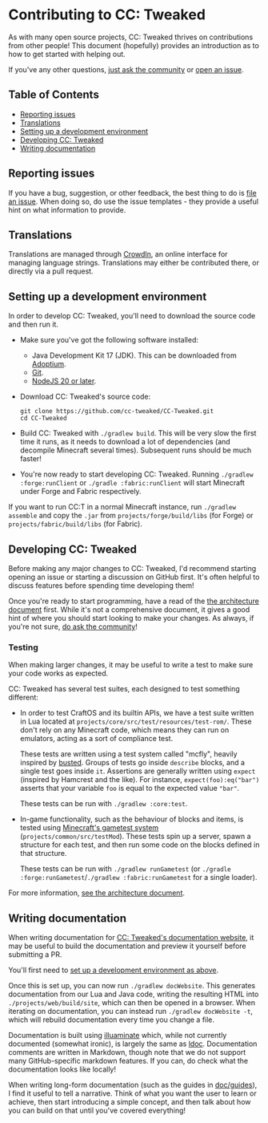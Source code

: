 <!--
SPDX-FileCopyrightText: 2020 The CC: Tweaked Developers

SPDX-License-Identifier: MPL-2.0
-->

# Contributing to CC: Tweaked
As with many open source projects, CC: Tweaked thrives on contributions from other people! This document (hopefully)
provides an introduction as to how to get started with helping out.

If you've any other questions, [just ask the community][community] or [open an issue][new-issue].

## Table of Contents
 - [Reporting issues](#reporting-issues)
 - [Translations](#translations)
 - [Setting up a development environment](#setting-up-a-development-environment)
 - [Developing CC: Tweaked](#developing-cc-tweaked)
 - [Writing documentation](#writing-documentation)

## Reporting issues
If you have a bug, suggestion, or other feedback, the best thing to do is [file an issue][new-issue]. When doing so, do
use the issue templates - they provide a useful hint on what information to provide.

## Translations
Translations are managed through [CrowdIn], an online interface for managing language strings. Translations may either
be contributed there, or directly via a pull request.

## Setting up a development environment
In order to develop CC: Tweaked, you'll need to download the source code and then run it.

 - Make sure you've got the following software installed:
   - Java Development Kit 17 (JDK). This can be downloaded from [Adoptium].
   - [Git](https://git-scm.com/).
   - [NodeJS 20 or later][node].

 - Download CC: Tweaked's source code:
   ```
   git clone https://github.com/cc-tweaked/CC-Tweaked.git
   cd CC-Tweaked
   ```

 - Build CC: Tweaked with `./gradlew build`. This will be very slow the first time it runs, as it needs to download a
   lot of dependencies (and decompile Minecraft several times). Subsequent runs should be much faster!

 - You're now ready to start developing CC: Tweaked. Running `./gradlew :forge:runClient` or
   `./gradle :fabric:runClient` will start Minecraft under Forge and Fabric respectively.

If you want to run CC:T in a normal Minecraft instance, run `./gradlew assemble` and copy the `.jar` from
`projects/forge/build/libs` (for Forge) or `projects/fabric/build/libs` (for Fabric).

## Developing CC: Tweaked
Before making any major changes to CC: Tweaked, I'd recommend starting opening an issue or starting a discussion on
GitHub first. It's often helpful to discuss features before spending time developing them!

Once you're ready to start programming, have a read of the [the architecture document][architecture] first. While it's
not a comprehensive document, it gives a good hint of where you should start looking to make your changes. As always, if
you're not sure, [do ask the community][community]!

### Testing
When making larger changes, it may be useful to write a test to make sure your code works as expected.

CC: Tweaked has several test suites, each designed to test something different:

 - In order to test CraftOS and its builtin APIs, we have a test suite written in Lua located at
   `projects/core/src/test/resources/test-rom/`. These don't rely on any Minecraft code, which means they can run on
   emulators, acting as a sort of compliance test.

   These tests are written using a test system called "mcfly", heavily inspired by [busted]. Groups of tests go inside
   `describe` blocks, and a single test goes inside `it`. Assertions are generally written using `expect` (inspired by
   Hamcrest and the like). For instance, `expect(foo):eq("bar")` asserts that your variable `foo` is equal to the
   expected value `"bar"`.

   These tests can be run with `./gradlew :core:test`.

 - In-game functionality, such as the behaviour of blocks and items, is tested using [Minecraft's gametest
   system][mc-test] (`projects/common/src/testMod`). These tests spin up a server, spawn a structure for each test, and
   then run some code on the blocks defined in that structure.

   These tests can be run with `./gradlew runGametest` (or `./gradle :forge:runGametest`/`./gradlew :fabric:runGametest`
   for a single loader).

For more information, [see the architecture document][architecture].

## Writing documentation
When writing documentation for [CC: Tweaked's documentation website][docs], it may be useful to build the documentation
and preview it yourself before submitting a PR.

You'll first need to [set up a development environment as above](#setting-up-a-development-environment).

Once this is set up, you can now run `./gradlew docWebsite`. This generates documentation from our Lua and Java code,
writing the resulting HTML into `./projects/web/build/site`, which can then be opened in a browser. When iterating on
documentation, you can instead run `./gradlew docWebsite -t`, which will rebuild documentation every time you change a
file.

Documentation is built using [illuaminate] which, while not currently documented (somewhat ironic), is largely the same
as [ldoc][ldoc]. Documentation comments are written in Markdown, though note that we do not support many GitHub-specific
markdown features. If you can, do check what the documentation looks like locally!

When writing long-form documentation (such as the guides in [doc/guides](doc/guides)), I find it useful to tell a
narrative. Think of what you want the user to learn or achieve, then start introducing a simple concept, and then talk
about how you can build on that until you've covered everything!

[new-issue]: https://github.com/cc-tweaked/CC-Tweaked/issues/new/choose "Create a new issue"
[community]: README.md#community "Get in touch with the community."
[Adoptium]: https://adoptium.net/temurin/releases?version=17 "Download OpenJDK 17"
[illuaminate]: https://github.com/SquidDev/illuaminate/ "Illuaminate on GitHub"
[docs]: https://tweaked.cc/ "CC: Tweaked documentation"
[ldoc]: http://stevedonovan.github.io/ldoc/ "ldoc, a Lua documentation generator."
[mc-test]: https://www.youtube.com/watch?v=vXaWOJTCYNg
[busted]: https://github.com/Olivine-Labs/busted "busted: Elegant Lua unit testing."
[node]: https://nodejs.org/en/ "Node.js"
[architecture]: projects/ARCHITECTURE.md
[Crowdin]: https://crowdin.com/project/cc-tweaked/
